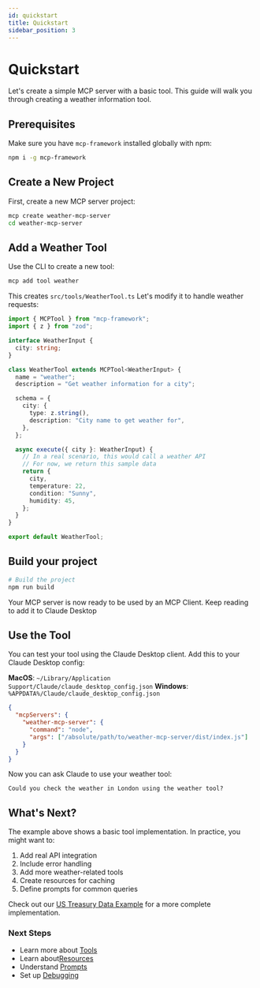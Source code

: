 ```yaml
---
id: quickstart
title: Quickstart
sidebar_position: 3
---
```


# Quickstart

Let's create a simple MCP server with a basic tool. This guide will walk you through creating a weather information tool.

## Prerequisites

Make sure you have `mcp-framework` installed globally with npm:

```bash
npm i -g mcp-framework
```

## Create a New Project

First, create a new MCP server project:

```bash
mcp create weather-mcp-server
cd weather-mcp-server
```

## Add a Weather Tool

Use the CLI to create a new tool:

```bash
mcp add tool weather
```

This creates `src/tools/WeatherTool.ts` Let's modify it to handle weather requests:

```typescript
import { MCPTool } from "mcp-framework";
import { z } from "zod";

interface WeatherInput {
  city: string;
}

class WeatherTool extends MCPTool<WeatherInput> {
  name = "weather";
  description = "Get weather information for a city";

  schema = {
    city: {
      type: z.string(),
      description: "City name to get weather for",
    },
  };

  async execute({ city }: WeatherInput) {
    // In a real scenario, this would call a weather API
    // For now, we return this sample data
    return {
      city,
      temperature: 22,
      condition: "Sunny",
      humidity: 45,
    };
  }
}

export default WeatherTool;
```

## Build your project

```bash
# Build the project
npm run build
```

Your MCP server is now ready to be used by an MCP Client. Keep reading to add it to Claude Desktop

## Use the Tool

You can test your tool using the Claude Desktop client. Add this to your Claude Desktop config:

**MacOS**: `~/Library/Application Support/Claude/claude_desktop_config.json`
**Windows**: `%APPDATA%/Claude/claude_desktop_config.json`

```json
{
  "mcpServers": {
    "weather-mcp-server": {
      "command": "node",
      "args": ["/absolute/path/to/weather-mcp-server/dist/index.js"]
    }
  }
}
```

Now you can ask Claude to use your weather tool:

```
Could you check the weather in London using the weather tool?
```

## What's Next?

The example above shows a basic tool implementation. In practice, you might want to:

1. Add real API integration
2. Include error handling
3. Add more weather-related tools
4. Create resources for caching
5. Define prompts for common queries

Check out our [US Treasury Data Example](https://github.com/QuantGeekDev/fiscal-data-mcp) for a more complete implementation.

### Next Steps

- Learn more about [Tools](Tools/tools-overview)
- Learn about[Resources](Resources/resources-overview)
- Understand [Prompts](Prompts/prompts-overview)
- Set up [Debugging](debugging)
